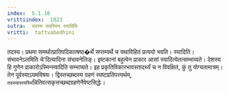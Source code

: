 ```yaml
---
index:  5.1.16
vrittiindex:  1023
sutra:  तदस्य तदस्मिन् स्यादिति
vritti:  tattvabodhini 
---
```


तदस्य। प्रथमा समर्थात्प्रातिपदिकात्षष्ठ�र्थे सप्तम्यर्थे च यथाविहितं प्रत्ययो भवति। स्यादिति। संभावनेऽलमिति चे'दित्यादिना संभावनेलिङ्। इष्टकानां बहुत्वेन प्राकार आसां स्यादित्येतत्सम्भाव्यते। देशस्य हि गुणेन प्राकारोऽस्मिन्स्यादिति सम्भाव्यते। इह प्रकृतिविकारभावस्तादर्थ्यं च न विवक्षितं, कुं तु योग्यतामात्रम्। तेन पूर्वस्याऽयमविषयः। द्विस्तच्छब्दस्य ग्रहणं स्पष्टप्रतिपत्त्यर्थम्, `तदस्यास्त्यस्मि`न्नितिवत्सकृत्तच्छब्दग्रहणेनैवेष्टसिद्धेः।

